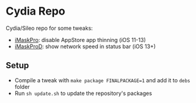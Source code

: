 # Cydia Repo
Cydia/Sileo repo for some tweaks: 

- [iMaskPro](/tweaks/NoAppThinning): disable AppStore app thinning (iOS 11-13)
- [iMaskProD](/tweaks/Runaway): show network speed in status bar (iOS 13+)

## Setup
- Compile a tweak with `make package FINALPACKAGE=1` and add it to `debs` folder
- Run `sh update.sh` to update the repository's packages
